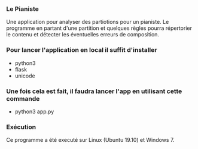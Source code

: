 ### Le Pianiste
Une application pour analyser des partiotions pour un pianiste. Le programme en partant d'une partition et quelques règles pourra répertorier le contenu et détecter les éventuelles erreurs de composition.
### Pour lancer l'application en local il suffit d'installer 
*  python3
*  flask
*  unicode

### Une fois cela est fait, il faudra lancer l'app en utilisant cette commande
* python3 app.py

### Exécution
Ce programme a été executé sur Linux (Ubuntu 19.10) et Windows 7.

